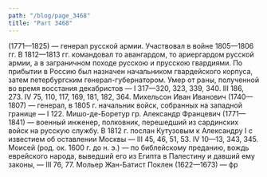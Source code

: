 ```yaml
---
path: "/blog/page_3468"
title: "Part 3468"
---
```


(1771—1825) — генерал русской армии. Участвовал в войне 1805—1806 гг. В 1812—1813 гг. командовал то авангардом, то ариергардом русской армии, а в заграничном походе русскою и прусскою гвардиями. По прибытии в Россию был назначен начальником гвардейского корпуса, затем петербургским генерал-губернатором. Умер от раны, полученной во время восстания декабристов — I 317—320, 323, 339, 340. III 186, 273. IV 75, 110, 117, 169, 181, 182, 364.
Михельсон Иван Иванович (1740—1807) — генерал, в 1805 г. начальник войск, собранных на западной границе — I 122.
Мишо-де-Боретур гр. Александр Францевич (1771—1841) — военный инженер, полковник, перешедший из сардинских войск на русскую службу. В 1812 г. послан Кутузовым к Александру I с известием об оставлении Москвы — III 45, 46, 51, 53. IV 10—13, 343, 345.
Моисей (род. ок. 1600 г. до н. э.) — по библейскому преданию, вождь еврейского народа, выведший его из Египта в Палестину и давший ему законы, — III 76, 77.
Мольер Жан-Батист Поклен (1622—1673) — фр
